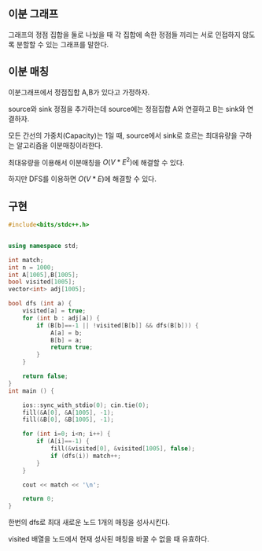 ## 이분 그래프
그래프의 정점 집합을 둘로 나눴을 때 각 집합에 속한 정점들 끼리는 서로 인접하지 않도록 분할할 수 있는 그래프를 말한다.

## 이분 매칭
이분그래프에서 정점집합 A,B가 있다고 가정하자.

source와 sink 정점을 추가하는데 source에는 정점집합 A와 연결하고 B는 sink와 연결하자.

모든 간선의 가중치(Capacity)는 1일 때, source에서 sink로 흐르는 최대유량을 구하는 알고리즘을 이분매칭이라한다.

최대유량을 이용해서 이분매칭을 ${O(V*E^2)}$에 해결할 수 있다.

하지만 DFS를 이용하면 ${O(V*E)}$에 해결할 수 있다.

## 구현
```c++
#include<bits/stdc++.h>


using namespace std;

int match;
int n = 1000;
int A[1005],B[1005];
bool visited[1005];
vector<int> adj[1005];

bool dfs (int a) {
    visited[a] = true;
    for (int b : adj[a]) {
        if (B[b]==-1 || !visited[B[b]] && dfs(B[b])) {
            A[a] = b;
            B[b] = a;
            return true;
        }
    }

    return false;
}
int main () {

    ios::sync_with_stdio(0); cin.tie(0);
    fill(&A[0], &A[1005], -1);
    fill(&B[0], &B[1005], -1);

    for (int i=0; i<n; i++) {
        if (A[i]==-1) {
            fill(&visited[0], &visited[1005], false);
            if (dfs(i)) match++;
        }
    }

    cout << match << '\n';

    return 0;
}
```
한번의 dfs로 최대 새로운 노드 1개의 매칭을 성사시킨다.

visited 배열을 노드에서 현재 성사된 매칭을 바꿀 수 없을 때 유효하다.
